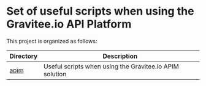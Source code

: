 # Set of useful scripts when using the Gravitee.io API Platform

This project is organized as follows:

| Directory             | Description                                               |
| --------------------- | --------------------------------------------------------- |
| [apim](./apim)        | Useful scripts when using the Gravitee.io APIM solution   |